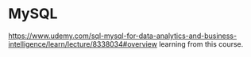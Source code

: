# MySQL

https://www.udemy.com/sql-mysql-for-data-analytics-and-business-intelligence/learn/lecture/8338034#overview
learning from this course.
